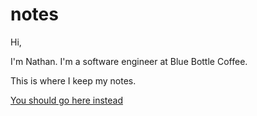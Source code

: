 # notes
Hi,

I'm Nathan. I'm a software engineer at Blue Bottle Coffee.

This is where I keep my notes. 

[You should go here instead](https://helle253.github.io/notes/)

